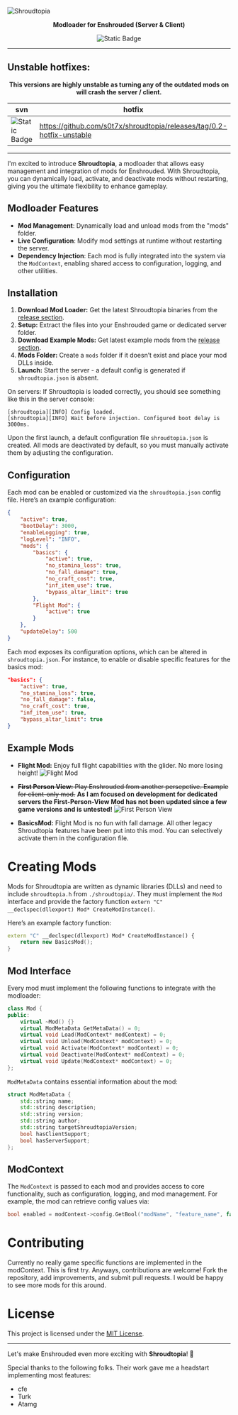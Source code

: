 <p align="center">

![Shroudtopia](https://github.com/s0t7x/shroudtopia/blob/main/header.gif)

</p>
<p align="center">
<b>Modloader for Enshrouded (Server & Client)</b>
</p>
<p align="center">
<img alt="Static Badge" src="https://img.shields.io/badge/Game%20Version%20(SVN)-606779-blue">
</p>

<hr/>

<h2>Unstable hotfixes:</h2>

<p align="center">
<b>This versions are highly unstable as turning any of the outdated mods on will crash the server / client.</b>
</p>


|svn|hotfix|
|-|-|
|<img alt="Static Badge" src="https://img.shields.io/badge/Game%20Version%20(SVN)-602428-orange">|<a href="https://github.com/s0t7x/shroudtopia/releases/tag/0.2-hotfix-unstable">https://github.com/s0t7x/shroudtopia/releases/tag/0.2-hotfix-unstable</a>|


<hr/>

I'm excited to introduce **Shroudtopia**, a modloader that allows easy management and integration of mods for Enshrouded. With Shroudtopia, you can dynamically load, activate, and deactivate mods without restarting, giving you the ultimate flexibility to enhance gameplay.


## Modloader Features

- **Mod Management**: Dynamically load and unload mods from the "mods" folder.
- **Live Configuration**: Modify mod settings at runtime without restarting the server.
- **Dependency Injection**: Each mod is fully integrated into the system via the `ModContext`, enabling shared access to configuration, logging, and other utilities.

## Installation

1. **Download Mod Loader:** Get the latest Shroudtopia binaries from the [release section](https://github.com/s0t7x/shroudtopia/releases).
2. **Setup:** Extract the files into your Enshrouded game or dedicated server folder.
3. **Download Example Mods:** Get latest example mods from the [release section](https://github.com/s0t7x/shroudtopia/releases).
4. **Mods Folder:** Create a `mods` folder if it doesn’t exist and place your mod DLLs inside.
5. **Launch:** Start the server - a default config is generated if `shroudtopia.json` is absent.

On servers: If Shroudtopia is loaded correctly, you should see something like this in the server console:
```
[shroudtopia][INFO] Config loaded.
[shroudtopia][INFO] Wait before injection. Configured boot delay is 3000ms.
```

Upon the first launch, a default configuration file `shroudtopia.json` is created. All mods are deactivated by default, so you must manually activate them by adjusting the configuration.

## Configuration

Each mod can be enabled or customized via the `shroudtopia.json` config file. Here’s an example configuration:

```json
{
    "active": true,
    "bootDelay": 3000,
    "enableLogging": true,
    "logLevel": "INFO",
    "mods": {
        "basics": {
            "active": true,
            "no_stamina_loss": true,
            "no_fall_damage": true,
            "no_craft_cost": true,
            "inf_item_use": true,
            "bypass_altar_limit": true
        },
        "Flight Mod": {
            "active": true
        }
    },
    "updateDelay": 500
}
```

Each mod exposes its configuration options, which can be altered in `shroudtopia.json`. For instance, to enable or disable specific features for the basics mod:
```json
"basics": {
    "active": true,
    "no_stamina_loss": true,
    "no_fall_damage": false,
    "no_craft_cost": true,
    "inf_item_use": true,
    "bypass_altar_limit": true
}
```

## Example Mods

- **Flight Mod:** Enjoy full flight capabilities with the glider. No more losing height!
![Flight Mod](https://github.com/s0t7x/shroudtopia/blob/main/example-mods/flight_mod/demo.gif)


- ~~**First Person View:** Play Enshrouded from another persepctive. Example for client-only mod.~~ **As I am focused on development for dedicated servers the First-Person-View Mod has not been updated since a few game versions and is untested!**
![First Person View](https://github.com/s0t7x/shroudtopia/blob/main/example-mods/first_person_view/demo.gif)


- **BasicsMod:** Flight Mod is no fun with fall damage. All other legacy Shroudtopia features have been put into this mod. You can selectively activate them in the configuration file.


# Creating Mods
Mods for Shroudtopia are written as dynamic libraries (DLLs) and need to include `shroudtopia.h` from `./shroudtopia/`.
They must implement the `Mod` interface and provide the factory function `extern "C" __declspec(dllexport) Mod* CreateModInstance()`.

Here’s an example factory function:
```cpp
extern "C" __declspec(dllexport) Mod* CreateModInstance() {
    return new BasicsMod();
}
```

## Mod Interface
Every mod must implement the following functions to integrate with the modloader:
```cpp
class Mod {
public:
    virtual ~Mod() {}
    virtual ModMetaData GetMetaData() = 0;
    virtual void Load(ModContext* modContext) = 0;
    virtual void Unload(ModContext* modContext) = 0;
    virtual void Activate(ModContext* modContext) = 0;
    virtual void Deactivate(ModContext* modContext) = 0;
    virtual void Update(ModContext* modContext) = 0;
};
```

`ModMetaData` contains essential information about the mod:
```cpp
struct ModMetaData {
    std::string name;
    std::string description;
    std::string version;
    std::string author;
    std::string targetShroudtopiaVersion;
    bool hasClientSupport;
    bool hasServerSupport;
};
```

## ModContext
The `ModContext` is passed to each mod and provides access to core functionality, such as configuration, logging, and mod management. For example, the mod can retrieve config values via:
```cpp
bool enabled = modContext->config.GetBool("modName", "feature_name", false);
```


# Contributing
Currently no really game specific functions are implemented in the modContext. This is first try. Anyways, contributions are welcome! Fork the repository, add improvements, and submit pull requests. I would be happy to see more mods for this around.


# License
This project is licensed under the [MIT License](https://github.com/s0t7x/shroudtopia/blob/0.1-stable/LICENSE).

<hr />

Let's make Enshrouded even more exciting with **Shroudtopia**! 🌟

Special thanks to the following folks. Their work gave me a headstart implementing most features:

- cfe
- Turk
- Atamg
